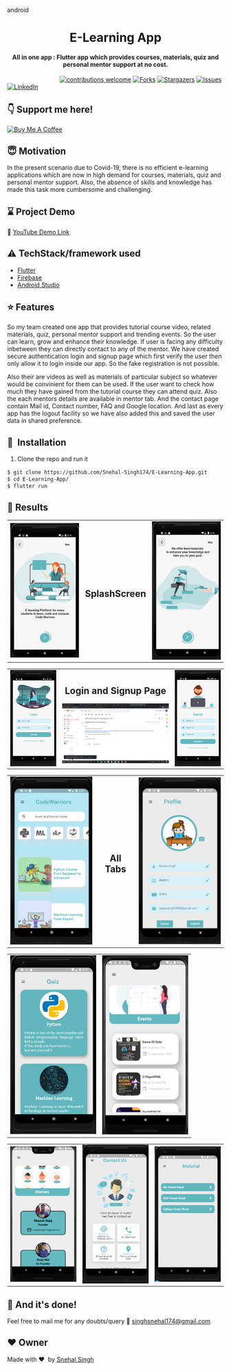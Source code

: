 android<h1 align="center">E-Learning App</h1>

<div align= "center">
  <h4>All in one app : Flutter app which provides courses, materials, quiz and personal mentor support at no cost.</h4>
</div>

&nbsp;&nbsp;&nbsp;&nbsp;&nbsp;&nbsp;&nbsp;&nbsp;&nbsp;&nbsp;&nbsp;&nbsp;&nbsp;&nbsp;&nbsp;&nbsp;&nbsp;&nbsp;&nbsp;&nbsp;&nbsp;&nbsp;&nbsp;&nbsp;&nbsp;&nbsp;&nbsp;&nbsp;&nbsp;&nbsp;
[![contributions welcome](https://img.shields.io/badge/contributions-welcome-brightgreen.svg?style=flat)](https://github.com/Snehal-Singh174/CoDy_GiRlS/issues)
[![Forks](https://img.shields.io/github/forks/Snehal-Singh174/CoDy_GiRlS.svg?logo=github)](https://github.com/Snehal-Singh174/CoDy_GiRlS/network/members)
[![Stargazers](https://img.shields.io/github/stars/Snehal-Singh174/CoDy_GiRlS.svg?logo=github)](https://github.com/Snehal-Singh174/CoDy_GiRlS/stargazers)
[![Issues](https://img.shields.io/github/issues/Snehal-Singh174/CoDy_GiRlS.svg?logo=github)](https://github.com/Snehal-Singh174/CoDy_GiRlS/issues)
[![LinkedIn](https://img.shields.io/badge/-LinkedIn-black.svg?style=flat-square&logo=linkedin&colorB=555)](https://www.linkedin.com/in/snehal-singh-b5119817b/)

## :point_down: Support me here!
<a href="https://www.buymeacoffee.com/Snehal" target="_blank"><img src="https://www.buymeacoffee.com/assets/img/custom_images/orange_img.png" alt="Buy Me A Coffee" style="height: 41px !important;width: 174px !important;box-shadow: 0px 3px 2px 0px rgba(190, 190, 190, 0.5) !important;-webkit-box-shadow: 0px 3px 2px 0px rgba(190, 190, 190, 0.5) !important;" ></a>

## :innocent: Motivation
In the present scenario due to Covid-19, there is no efficient e-learning applications which are now in high demand for courses, materials, quiz and personal mentor support. Also, the absence of skills and knowledge has made this task more cumbersome and challenging. 

## :hourglass: Project Demo
:movie_camera: [YouTube Demo Link](https://www.youtube.com/watch?v=Ufds89uJy3k)

## :warning: TechStack/framework used

- [Flutter](https://flutter.dev/)
- [Firebase](https://firebase.google.com/)
- [Android Studio](https://developer.android.com/studio)

## :star: Features
So my team created one app that provides tutorial course video, related materials, quiz, personal mentor support and trending events. So the user can learn, grow and enhance their knowledge. If user is facing any difficulty inbetween they can directly contact to any of the mentor. We have created secure authentication login and signup page which first verify the user then only allow it to login inside our app. So the fake registration is not possible. 

Also their are videos as well as materials of particular subject so whatever would be convinient for them can be used. If the user want to check how much they have gained from the tutorial course they can attend quiz. Also the each mentors details are available in mentor tab. And the contact page contain Mail id, Contact number, FAQ and Google location. And last as every app has the logout facility so we have also added this and saved the user data in shared preference. 

## 🚀&nbsp; Installation
1. Clone the repo and run it
```
$ git clone https://github.com/Snehal-Singh174/E-Learning-App.git
$ cd E-Learning-App/
$ flutter run
```

## :key: Results

<div style="text-align: center"><table><tr>
  <td style="text-align: center">
    <img src="https://github.com/Snehal-Singh174/CoDy_GiRlS/blob/master/output/Screenshot%20(36).png" width="200"/>
</td>
<td style="text-align: center">
  <h2>SplashScreen</h2>
</td>
  <td style="text-align: center">
<img src="https://github.com/Snehal-Singh174/CoDy_GiRlS/blob/master/output/Screenshot%20(37).png" width="200"/>
</td>
</tr></table></div>

<div style="text-align: center"><table><tr>
  <td style="text-align: center">
    <img src="https://github.com/Snehal-Singh174/CoDy_GiRlS/blob/master/output/Screenshot%20(38).png" width="200"/>
</td>
<td style="text-align: center">
  <h2>Login and Signup Page</h2>
  <img src="https://github.com/Snehal-Singh174/CoDy_GiRlS/blob/master/output/Screenshot%20(233).png" width="400"/>
</td>
  <td style="text-align: center">
<img src="https://github.com/Snehal-Singh174/CoDy_GiRlS/blob/master/output/Screenshot%20(39).png" width="200"/>
</td>
</tr></table></div>

<div style="text-align: center"><table><tr>
  <td style="text-align: center">
    <img src="https://github.com/Snehal-Singh174/CoDy_GiRlS/blob/master/output/Screenshot%20(45).png" width="200"/>
</td>
<td style="text-align: center">
  <h2>All Tabs</h2>
</td>
  <td style="text-align: center">
<img src="https://github.com/Snehal-Singh174/CoDy_GiRlS/blob/master/output/Screenshot%20(47).png" width="200"/>
</td>
</tr></table>
<table><tr>
  <td style="text-align: center">
    <img src="https://github.com/Snehal-Singh174/CoDy_GiRlS/blob/master/output/Screenshot%20(48).png" width="200"/>
</td>
  <td style="text-align: center">
<img src="https://github.com/Snehal-Singh174/CoDy_GiRlS/blob/master/output/Screenshot%20(224).png" width="200"/>
</td>
</tr></table>
  <table><tr>
  <td style="text-align: center">
    <img src="https://github.com/Snehal-Singh174/CoDy_GiRlS/blob/master/output/Screenshot%20(240).png" width="200"/>
</td>
     <td style="text-align: center">
<img src="https://github.com/Snehal-Singh174/CoDy_GiRlS/blob/master/output/Screenshot%20(55).png" width="200"/>
</td>
  <td style="text-align: center">
<img src="https://github.com/Snehal-Singh174/CoDy_GiRlS/blob/master/output/Screenshot%20(62).png" width="200"/>
</td>
</tr></table>
</div>


## :clap: And it's done!
Feel free to mail me for any doubts/query 
:email: singhsnehal174@gmail.com

## :heart: Owner
Made with :heart:&nbsp;  by [Snehal Singh](https://github.com/Snehal-Singh174)
